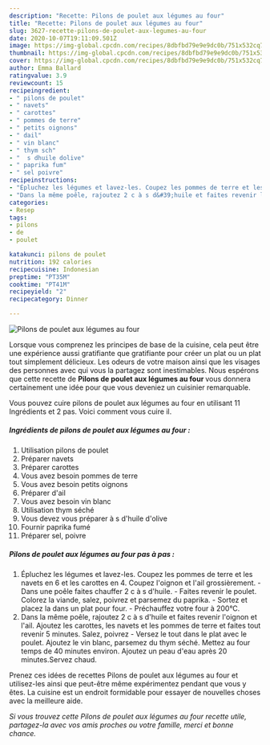 ```yaml
---
description: "Recette: Pilons de poulet aux légumes au four"
title: "Recette: Pilons de poulet aux légumes au four"
slug: 3627-recette-pilons-de-poulet-aux-legumes-au-four
date: 2020-10-07T19:11:09.501Z
image: https://img-global.cpcdn.com/recipes/8dbfbd79e9e9dc0b/751x532cq70/pilons-de-poulet-aux-legumes-au-four-photo-principale-de-la-recette.jpg
thumbnail: https://img-global.cpcdn.com/recipes/8dbfbd79e9e9dc0b/751x532cq70/pilons-de-poulet-aux-legumes-au-four-photo-principale-de-la-recette.jpg
cover: https://img-global.cpcdn.com/recipes/8dbfbd79e9e9dc0b/751x532cq70/pilons-de-poulet-aux-legumes-au-four-photo-principale-de-la-recette.jpg
author: Emma Ballard
ratingvalue: 3.9
reviewcount: 15
recipeingredient:
- " pilons de poulet"
- " navets"
- " carottes"
- " pommes de terre"
- " petits oignons"
- " dail"
- " vin blanc"
- " thym sch"
- "  s dhuile dolive"
- " paprika fum"
- " sel poivre"
recipeinstructions:
- "Épluchez les légumes et lavez-les. Coupez les pommes de terre et les navets en 6 et les carottes en 4. Coupez l&#39;oignon et l&#39;ail grossièrement. Dans une poêle faites chauffer 2 c à s d&#39;huile. Faites revenir le poulet. Colorez la viande, salez, poivrez et parsemez du paprika. Sortez et placez la dans un plat pour four. Préchauffez votre four à 200°C."
- "Dans la même poêle, rajoutez 2 c à s d&#39;huile et faites revenir l&#39;oignon et l&#39;ail. Ajoutez les carottes, les navets et les pommes de terre et faites tout revenir 5 minutes. Salez, poivrez Versez le tout dans le plat avec le poulet. Ajoutez le vin blanc, parsemez du thym séché. Mettez au four temps de 40 minutes environ. Ajoutez un peau d&#39;eau après 20 minutes.Servez chaud."
categories:
- Resep
tags:
- pilons
- de
- poulet

katakunci: pilons de poulet 
nutrition: 192 calories
recipecuisine: Indonesian
preptime: "PT35M"
cooktime: "PT41M"
recipeyield: "2"
recipecategory: Dinner

---
```



![Pilons de poulet aux légumes au four](https://img-global.cpcdn.com/recipes/8dbfbd79e9e9dc0b/751x532cq70/pilons-de-poulet-aux-legumes-au-four-photo-principale-de-la-recette.jpg)

Lorsque vous comprenez les principes de base de la cuisine, cela peut être une expérience aussi gratifiante que gratifiante pour créer un plat ou un plat tout simplement délicieux. Les odeurs de votre maison ainsi que les visages des personnes avec qui vous la partagez sont inestimables. Nous espérons que cette recette de <strong> Pilons de poulet aux légumes au four </strong> vous donnera certainement une idée pour que vous deveniez un cuisinier remarquable.

<!--inarticleads1-->

Vous pouvez cuire pilons de poulet aux légumes au four en utilisant 11 Ingrédients et 2 pas. Voici comment vous cuire il.

##### Ingrédients de pilons de poulet aux légumes au four :

1. Utilisation  pilons de poulet
1. Préparer  navets
1. Préparer  carottes
1. Vous avez besoin  pommes de terre
1. Vous avez besoin  petits oignons
1. Préparer  d&#39;ail
1. Vous avez besoin  vin blanc
1. Utilisation  thym séché
1. Vous devez vous préparer  à s d&#39;huile d&#39;olive
1. Fournir  paprika fumé
1. Préparer  sel, poivre




<!--inarticleads2-->

##### Pilons de poulet aux légumes au four pas à pas :

1. Épluchez les légumes et lavez-les. Coupez les pommes de terre et les navets en 6 et les carottes en 4. Coupez l&#39;oignon et l&#39;ail grossièrement. - Dans une poêle faites chauffer 2 c à s d&#39;huile. - Faites revenir le poulet. Colorez la viande, salez, poivrez et parsemez du paprika. - Sortez et placez la dans un plat pour four. - Préchauffez votre four à 200°C.
1. Dans la même poêle, rajoutez 2 c à s d&#39;huile et faites revenir l&#39;oignon et l&#39;ail. Ajoutez les carottes, les navets et les pommes de terre et faites tout revenir 5 minutes. Salez, poivrez - Versez le tout dans le plat avec le poulet. Ajoutez le vin blanc, parsemez du thym séché. Mettez au four temps de 40 minutes environ. Ajoutez un peau d&#39;eau après 20 minutes.Servez chaud.




<!--inarticleads1-->

<p>
Prenez ces idées de recettes Pilons de poulet aux légumes au four et utilisez-les ainsi que peut-être même expérimentez pendant que vous y êtes. La cuisine est un endroit formidable pour essayer de nouvelles choses avec la meilleure aide.
</p>

<p>
<i>Si vous trouvez cette Pilons de poulet aux légumes au four recette utile, partagez-la avec vos amis proches ou votre famille, merci et bonne chance.</i>
</p>

